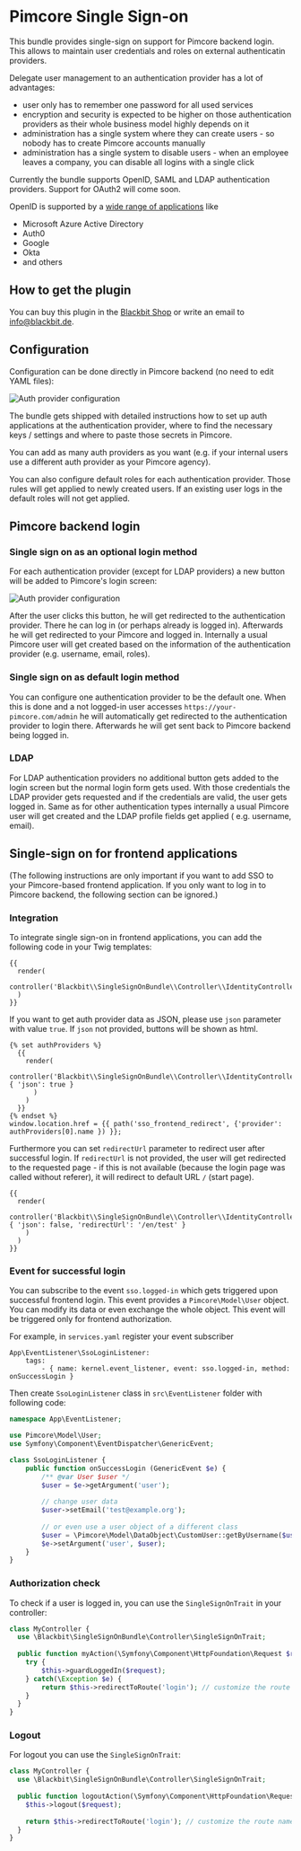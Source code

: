 # Pimcore Single Sign-on

This bundle provides single-sign on support for Pimcore backend login. This allows to maintain user credentials and roles on external authenticatin providers. 

Delegate user management to an authentication provider has a lot of advantages:

- user only has to remember one password for all used services
- encryption and security is expected to be higher on those authentication providers as their whole business model highly depends on it
- administration has a single system where they can create users - so nobody has to create Pimcore accounts manually
- administration has a single system to disable users - when an employee leaves a company, you can disable all logins with a single click

Currently the bundle supports OpenID, SAML and LDAP authentication providers. Support for OAuth2 will come soon.

OpenID is supported by a [wide range of applications](https://openid.net/certification/) like

- Microsoft Azure Active Directory
- Auth0
- Google
- Okta
- and others

## How to get the plugin

You can buy this plugin in the [Blackbit Shop](https://shop.blackbit.com/pimcore-single-sign-on) or write an email to [info@blackbit.de](mailto:info@blackbit.de).

## Configuration

Configuration can be done directly in Pimcore backend (no need to edit YAML files):

![Auth provider configuration](config-menu.png)

The bundle gets shipped with detailed instructions how to set up auth applications at the authentication provider, where to find the necessary keys / settings and where to paste those secrets in Pimcore.

You can add as many auth providers as you want (e.g. if your internal users use a different auth provider as your Pimcore agency).

You can also configure default roles for each authentication provider. Those rules will get applied to newly created users. If an existing user logs in the default roles will not get applied.

## Pimcore backend login

### Single sign on as an optional login method

For each authentication provider (except for LDAP providers) a new button will be added to Pimcore's login screen:

![Auth provider configuration](login-screen.png)

After the user clicks this button, he will get redirected to the authentication provider. There he can log in (or perhaps already is logged in). Afterwards he will get redirected to your Pimcore and logged in. Internally a usual Pimcore user will get created based on the information of the authentication provider (e.g. username, email, roles).

### Single sign on as default login method

You can configure one authentication provider to be the default one. When this is done and a not logged-in user accesses `https://your-pimcore.com/admin` he will automatically get redirected to the authentication provider to login there. Afterwards he will get sent back to Pimcore backend being logged in.

### LDAP

For LDAP authentication providers no additional button gets added to the login screen but the normal login form gets used. With those credentials the LDAP provider gets requested and if the credentials are valid, the user gets logged in. Same as for other authentication types internally a usual Pimcore user will get created and the LDAP profile fields get applied (
e.g. username, email).

## Single-sign on for frontend applications

(The following instructions are only important if you want to add SSO to your Pimcore-based frontend application. If you only want to log in to Pimcore backend, the following section can be ignored.)

### Integration

To integrate single sign-on in frontend applications, you can add the following code in your Twig templates:

```twig
{{ 
  render(
    controller('Blackbit\\SingleSignOnBundle\\Controller\\IdentityController:frontendProvidersAction')
  )
}}
```

If you want to get auth provider data as JSON, please use `json` parameter with value `true`. If `json` not provided, buttons will be shown as html.

```twig
{% set authProviders %}
  {{  
    render(
      controller('Blackbit\\SingleSignOnBundle\\Controller\\IdentityController:frontendProvidersAction', { 'json': true }
      )
    )
  }}
{% endset %}
window.location.href = {{ path('sso_frontend_redirect', {'provider': authProviders[0].name }) }};
```

Furthermore you can set `redirectUrl` parameter to redirect user after successful login. If `redirectUrl` is not provided, the user will get redirected to the requested page - if this is not available (because the login page was called without referer), it will redirect to default URL `/` (start page).

```twig
{{  
  render(
    controller('Blackbit\\SingleSignOnBundle\\Controller\\IdentityController:frontendProvidersAction', { 'json': false, 'redirectUrl': '/en/test' }
    )
  )
}}
```

### Event for successful login

You can subscribe to the event `sso.logged-in` which gets triggered upon successful frontend login. This event provides a `Pimcore\Model\User` object. You can modify its data or even exchange the whole object. This event will be triggered only for frontend authorization.

For example, in `services.yaml` register your event subscriber

```
App\EventListener\SsoLoginListener:
    tags:
        - { name: kernel.event_listener, event: sso.logged-in, method: onSuccessLogin }
```

Then create `SsoLoginListener` class in `src\EventListener` folder with following code:

```php
namespace App\EventListener;

use Pimcore\Model\User;
use Symfony\Component\EventDispatcher\GenericEvent;

class SsoLoginListener {
    public function onSuccessLogin (GenericEvent $e) {
        /** @var User $user */
        $user = $e->getArgument('user');
        
        // change user data
        $user->setEmail('test@example.org');
        
        // or even use a user object of a different class
        $user = \Pimcore\Model\DataObject\CustomUser::getByUsername($user->getUsername());
        $e->setArgument('user', $user);
    }
}
```

### Authorization check

To check if a user is logged in, you can use the `SingleSignOnTrait` in your controller:

```php
class MyController {
  use \Blackbit\SingleSignOnBundle\Controller\SingleSignOnTrait;
  
  public function myAction(\Symfony\Component\HttpFoundation\Request $request) {
    try {
        $this->guardLoggedIn($request);
    } catch(\Exception $e) {
        return $this->redirectToRoute('login'); // customize the route name for the login page here
    }
  }
}
```

### Logout

For logout you can use the `SingleSignOnTrait`:

```php
class MyController {
  use \Blackbit\SingleSignOnBundle\Controller\SingleSignOnTrait;
  
  public function logoutAction(\Symfony\Component\HttpFoundation\Request $request) {
    $this->logout($request);
    
    return $this->redirectToRoute('login'); // customize the route name for the logout page here
  }
}
```